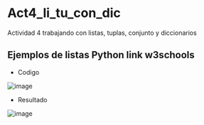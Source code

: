 # Act4_li_tu_con_dic
Actividad 4 trabajando con listas, tuplas, conjunto y diccionarios
## Ejemplos de listas Python link w3schools

- Codigo
 
![image](https://github.com/user-attachments/assets/f686b5d0-34b3-4126-9de2-b0e21df07ed5)

- Resultado

![image](https://github.com/user-attachments/assets/330bf6ff-f757-44d9-b36d-3f2be9d8d240)


